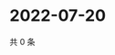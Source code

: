 # 2022-07-20

共 0 条

<!-- BEGIN WEIBO -->
<!-- 最后更新时间 Wed Jul 20 2022 04:17:35 GMT+0800 (China Standard Time) -->

<!-- END WEIBO -->
